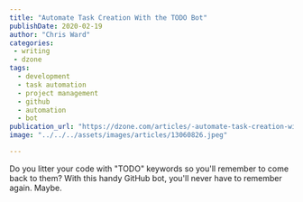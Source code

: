 ```yaml
---
title: "Automate Task Creation With the TODO Bot"
publishDate: 2020-02-19
author: "Chris Ward"
categories:
 - writing
 - dzone
tags:
  - development
  - task automation
  - project management
  - github
  - automation
  - bot
publication_url: "https://dzone.com/articles/-automate-task-creation-with-the-todo-bot"
image: "../../../assets/images/articles/13060826.jpeg"

---
```

Do you litter your code with "TODO" keywords so you'll remember to come back to them? With this handy GitHub bot, you'll never have to remember again. Maybe.

